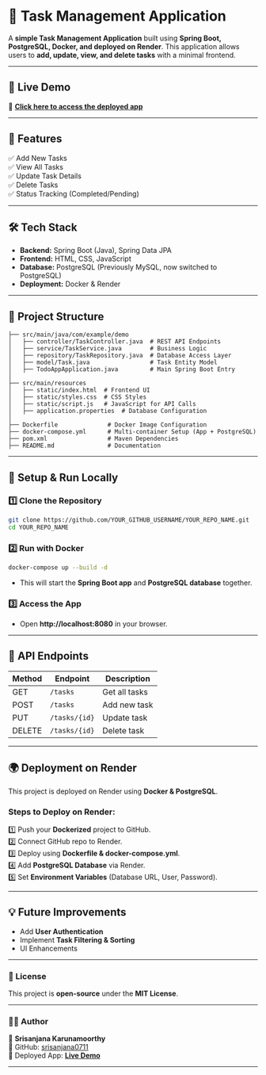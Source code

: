 


# **📌 Task Management Application**  
A **simple Task Management Application** built using **Spring Boot, PostgreSQL, Docker, and deployed on Render**. This application allows users to **add, update, view, and delete tasks** with a minimal frontend.

---

## **🚀 Live Demo**  
🔗 **[Click here to access the deployed app](https://task-management-tbz6.onrender.com)**  

---

## **📌 Features**  
✅ Add New Tasks  
✅ View All Tasks  
✅ Update Task Details  
✅ Delete Tasks  
✅ Status Tracking (Completed/Pending)  

---

## **🛠️ Tech Stack**  
- **Backend:** Spring Boot (Java), Spring Data JPA  
- **Frontend:** HTML, CSS, JavaScript  
- **Database:** PostgreSQL (Previously MySQL, now switched to PostgreSQL)  
- **Deployment:** Docker & Render  

---

## **📂 Project Structure**  
```
├── src/main/java/com/example/demo
│   ├── controller/TaskController.java  # REST API Endpoints
│   ├── service/TaskService.java        # Business Logic
│   ├── repository/TaskRepository.java  # Database Access Layer
│   ├── model/Task.java                 # Task Entity Model
│   ├── TodoAppApplication.java         # Main Spring Boot Entry
│
├── src/main/resources
│   ├── static/index.html  # Frontend UI
│   ├── static/styles.css  # CSS Styles
│   ├── static/script.js   # JavaScript for API Calls
│   ├── application.properties  # Database Configuration
│
├── Dockerfile              # Docker Image Configuration
├── docker-compose.yml      # Multi-container Setup (App + PostgreSQL)
├── pom.xml                 # Maven Dependencies
├── README.md               # Documentation
```

---

## **🔧 Setup & Run Locally**
### **1️⃣ Clone the Repository**
```sh
git clone https://github.com/YOUR_GITHUB_USERNAME/YOUR_REPO_NAME.git
cd YOUR_REPO_NAME
```

### **2️⃣ Run with Docker**
```sh
docker-compose up --build -d
```
- This will start the **Spring Boot app** and **PostgreSQL database** together.

### **3️⃣ Access the App**
- Open **http://localhost:8080** in your browser.

---

## **📡 API Endpoints**
| Method | Endpoint        | Description       |
|--------|---------------|------------------|
| GET    | `/tasks`       | Get all tasks   |
| POST   | `/tasks`       | Add new task    |
| PUT    | `/tasks/{id}`  | Update task     |
| DELETE | `/tasks/{id}`  | Delete task     |

---

## **🌍 Deployment on Render**
This project is deployed on Render using **Docker & PostgreSQL**.  

### **Steps to Deploy on Render:**
1️⃣ Push your **Dockerized** project to GitHub.  
2️⃣ Connect GitHub repo to Render.  
3️⃣ Deploy using **Dockerfile & docker-compose.yml**.  
4️⃣ Add **PostgreSQL Database** via Render.  
5️⃣ Set **Environment Variables** (Database URL, User, Password).  

---

## **💡 Future Improvements**
- Add **User Authentication**  
- Implement **Task Filtering & Sorting**  
- UI Enhancements  

---

### **📜 License**  
This project is **open-source** under the **MIT License**.

---

### **🧑‍💻 Author**
👤 **Srisanjana Karunamoorthy**  
🔗 GitHub: [srisanjana0711](https://github.com/srisanjana0711)  
🔗 Deployed App: **[Live Demo](https://task-management-tbz6.onrender.com)**  

---

